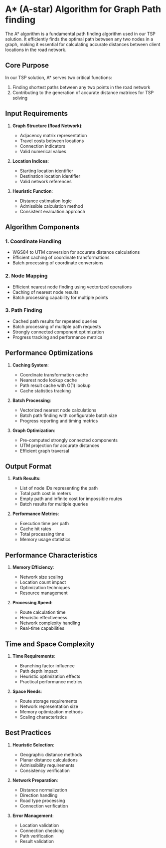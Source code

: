 # A* (A-star) Algorithm for Graph Path finding

The A* algorithm is a fundamental path finding algorithm used in our TSP solution. It efficiently finds the optimal path between any two nodes in a graph, making it essential for calculating accurate distances between client locations in the road network.

## Core Purpose

In our TSP solution, A\* serves two critical functions:

1. Finding shortest paths between any two points in the road network
2. Contributing to the generation of accurate distance matrices for TSP solving

## Input Requirements

1. **Graph Structure (Road Network)**:
   - Adjacency matrix representation
   - Travel costs between locations
   - Connection indicators
   - Valid numerical values

2. **Location Indices**:
   - Starting location identifier
   - Destination location identifier
   - Valid network references

3. **Heuristic Function**:
   - Distance estimation logic
   - Admissible calculation method
   - Consistent evaluation approach

## Algorithm Components

### 1. Coordinate Handling

- WGS84 to UTM conversion for accurate distance calculations
- Efficient caching of coordinate transformations
- Batch processing of coordinate conversions

### 2. Node Mapping

- Efficient nearest node finding using vectorized operations
- Caching of nearest node results
- Batch processing capability for multiple points

### 3. Path Finding

- Cached path results for repeated queries
- Batch processing of multiple path requests
- Strongly connected component optimization
- Progress tracking and performance metrics

## Performance Optimizations

1. **Caching System**:
   - Coordinate transformation cache
   - Nearest node lookup cache
   - Path result cache with O(1) lookup
   - Cache statistics tracking

2. **Batch Processing**:
   - Vectorized nearest node calculations
   - Batch path finding with configurable batch size
   - Progress reporting and timing metrics

3. **Graph Optimization**:
   - Pre-computed strongly connected components
   - UTM projection for accurate distances
   - Efficient graph traversal

## Output Format

1. **Path Results**:
   - List of node IDs representing the path
   - Total path cost in meters
   - Empty path and infinite cost for impossible routes
   - Batch results for multiple queries

2. **Performance Metrics**:
   - Execution time per path
   - Cache hit rates
   - Total processing time
   - Memory usage statistics

## Performance Characteristics

1. **Memory Efficiency**:
   - Network size scaling
   - Location count impact
   - Optimization techniques
   - Resource management

2. **Processing Speed**:
   - Route calculation time
   - Heuristic effectiveness
   - Network complexity handling
   - Real-time capabilities

## Time and Space Complexity

1. **Time Requirements**:
   - Branching factor influence
   - Path depth impact
   - Heuristic optimization effects
   - Practical performance metrics

2. **Space Needs**:
   - Route storage requirements
   - Network representation size
   - Memory optimization methods
   - Scaling characteristics

## Best Practices

1. **Heuristic Selection**:
   - Geographic distance methods
   - Planar distance calculations
   - Admissibility requirements
   - Consistency verification

2. **Network Preparation**:
   - Distance normalization
   - Direction handling
   - Road type processing
   - Connection verification

3. **Error Management**:
   - Location validation
   - Connection checking
   - Path verification
   - Result validation
